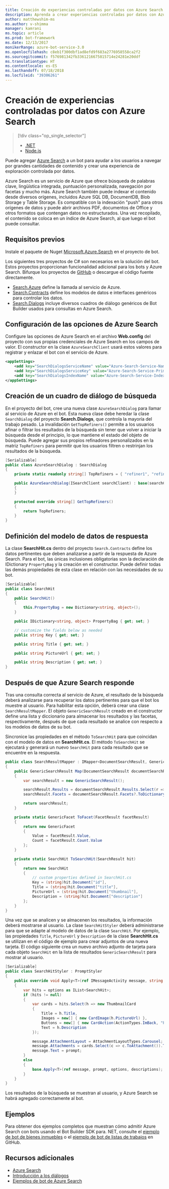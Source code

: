 ```yaml
---
title: Creación de experiencias controladas por datos con Azure Search | Microsoft Docs
description: Aprenda a crear experiencias controladas por datos con Azure Search y ayude a los usuarios a navegar por grandes cantidades de contenido en un bot con el Bot Builder SDK para .NET y Azure Search.
author: matthewshim-ms
ms.author: v-shimma
manager: kamrani
ms.topic: article
ms.prod: bot-framework
ms.date: 12/13/2017
monikerRange: azure-bot-service-3.0
ms.openlocfilehash: c8eb1f300dbf1ad8efd9f683a2776958558ca2f2
ms.sourcegitcommit: f576981342fb3361216675815714e24281e20ddf
ms.translationtype: HT
ms.contentlocale: es-ES
ms.lasthandoff: 07/18/2018
ms.locfileid: "39306261"
---
```

# <a name="create-data-driven-experiences-with-azure-search"></a>Creación de experiencias controladas por datos con Azure Search 
> [!div class="op_single_selector"]
> - [.NET](../dotnet/bot-builder-dotnet-search-azure.md)
> - [Node.js](../nodejs/bot-builder-nodejs-search-azure.md)

Puede agregar [Azure Search](https://azure.microsoft.com/en-us/services/search/) a un bot para ayudar a los usuarios a navegar por grandes cantidades de contenido y crear una experiencia de exploración controlada por datos.

Azure Search es un servicio de Azure que ofrece búsqueda de palabras clave, lingüística integrada, puntuación personalizada, navegación por facetas y mucho más. Azure Search también puede indexar el contenido desde diversos orígenes, incluidos Azure SQL DB, DocumentDB, Blob Storage y Table Storage. Es compatible con la indexación "push" para otros orígenes de datos y puede abrir archivos PDF, documentos de Office y otros formatos que contengan datos no estructurados. Una vez recopilado, el contenido se coloca en un índice de Azure Search, al que luego el bot puede consultar.


## <a name="prerequisites"></a>Requisitos previos

Instale el paquete de Nuget [Microsoft.Azure.Search](https://www.nuget.org/packages/Microsoft.Azure.Search/4.0.0-preview) en el proyecto de bot. 

Los siguientes tres proyectos de C# son necesarios en la solución del bot. Estos proyectos proporcionan funcionalidad adicional para los bots y Azure Search. Bifurque los proyectos de [GitHub](https://github.com/Microsoft/botBuilder-Samples/tree/master/CSharp/demo-Search) o descargue el código fuente directamente.

* [Search.Azure](https://github.com/Microsoft/botBuilder-Samples/tree/master/CSharp/demo-Search/Search.Azure) define la llamada al servicio de Azure. 
* [Search.Contracts](https://github.com/Microsoft/botBuilder-Samples/tree/master/CSharp/demo-Search/Search.Contracts) define los modelos de datos e interfaces genéricos para controlar los datos.
* [Search.Dialogs](https://github.com/Microsoft/botBuilder-Samples/tree/master/CSharp/demo-Search/Search.Dialogs) incluye diversos cuadros de diálogo genéricos de Bot Builder usados para consultas en Azure Search.

## <a name="configure-azure-search-settings"></a>Configuración de las opciones de Azure Search 

Configure las opciones de Azure Search en el archivo **Web.config** del proyecto con sus propias credenciales de Azure Search en los campos de valor. El constructor en la clase `AzureSearchClient` usará estos valores para registrar y enlazar el bot con el servicio de Azure.

```xml
<appSettings>
    <add key="SearchDialogsServiceName" value="Azure-Search-Service-Name" /> <!-- replace value field with Azure Service Name --> 
    <add key="SearchDialogsServiceKey" value="Azure-Search-Service-Primary-Key" /> <!-- replace value field with Azure Service Key --> 
    <add key="SearchDialogsIndexName" value="Azure-Search-Service-Index" /> <!-- replace value field with your Azure Search Index --> 
</appSettings>
```

## <a name="create-a-search-dialog"></a>Creación de un cuadro de diálogo de búsqueda

En el proyecto del bot, cree una nueva clase `AzureSearchDialog` para llamar al servicio de Azure en el bot. Esta nueva clase debe heredar la clase `SearchDialog` del proyecto **Search.Dialogs**, que controla la mayoría del trabajo pesado. La invalidación `GetTopRefiners()` permite a los usuarios afinar o filtrar los resultados de la búsqueda sin tener que volver a iniciar la búsqueda desde el principio, lo que mantiene el estado del objeto de búsqueda. Puede agregar sus propios refinadores personalizados en la matriz `TopRefiners` para permitir que los usuarios filtren o restrinjan los resultados de la búsqueda. 

```cs
[Serializable]
public class AzureSearchDialog : SearchDialog
{
    private static readonly string[] TopRefiners = { "refiner1", "refiner2", "refiner3" }; // define your own custom refiners 

    public AzureSearchDialog(ISearchClient searchClient) : base(searchClient, multipleSelection: true)
    {
    }

    protected override string[] GetTopRefiners()
    {
        return TopRefiners;
    }
}
```

## <a name="define-the-response-data-model"></a>Definición del modelo de datos de respuesta

La clase **SearchHit.cs** dentro del proyecto `Search.Contracts` define los datos pertinentes que deben analizarse a partir de la respuesta de Azure Search. Para el bot, las únicas inclusiones obligatorias son la declaración de IDictionary `PropertyBag` y la creación en el constructor. Puede definir todas las demás propiedades de esta clase en relación con las necesidades de su bot. 

```cs
[Serializable]
public class SearchHit
{
    public SearchHit()
    {
        this.PropertyBag = new Dictionary<string, object>();
    }

    public IDictionary<string, object> PropertyBag { get; set; }

    // customize the fields below as needed 
    public string Key { get; set; }

    public string Title { get; set; }

    public string PictureUrl { get; set; }

    public string Description { get; set; }
}
```

## <a name="after-azure-search-responds"></a>Después de que Azure Search responde 

Tras una consulta correcta al servicio de Azure, el resultado de la búsqueda deberá analizarse para recuperar los datos pertinentes para que el bot los muestre al usuario. Para habilitar esta opción, deberá crear una clase `SearchResultMapper`. El objeto `GenericSearchResult` creado en el constructor define una lista y diccionario para almacenar los resultados y las facetas, respectivamente, después de que cada resultado se analice con respecto a los modelos de datos de su bot. 

Sincronice las propiedades en el método `ToSearchHit` para que coincidan con el modelo de datos en **SearchHit.cs**. El método `ToSearchHit` se ejecutará y generará un nuevo `SearchHit` para cada resultado que se encuentre en la respuesta.  

```cs
public class SearchResultMapper : IMapper<DocumentSearchResult, GenericSearchResult>
{
    public GenericSearchResult Map(DocumentSearchResult documentSearchResult)
    {
        var searchResult = new GenericSearchResult();

        searchResult.Results = documentSearchResult.Results.Select(r => ToSearchHit(r)).ToList();
        searchResult.Facets = documentSearchResult.Facets?.ToDictionary(kv => kv.Key, kv => kv.Value.Select(f => ToFacet(f)));

        return searchResult;
    }

    private static GenericFacet ToFacet(FacetResult facetResult)
    {
        return new GenericFacet
        {
            Value = facetResult.Value,
            Count = facetResult.Count.Value
        };
    }

    private static SearchHit ToSearchHit(SearchResult hit)
    {
        return new SearchHit
        {
            // custom properties defined in SearchHit.cs 
            Key = (string)hit.Document["id"],
            Title = (string)hit.Document["title"],
            PictureUrl = (string)hit.Document["thumbnail"],
            Description = (string)hit.Document["description"]
        };
    }
}
```
Una vez que se analicen y se almacenen los resultados, la información deberá mostrarse al usuario. La clase `SearchHitStyler` deberá administrarse para que se adapte al modelo de datos de la clase `SearchHit`. Por ejemplo, las propiedades `Title`, `PictureUrl` y `Description` de la clase **SearchHit.cs** se utilizan en el código de ejemplo para crear adjuntos de una nueva tarjeta. El código siguiente crea un nuevo archivo adjunto de tarjeta para cada objeto `SearchHit` en la lista de resultados `GenericSearchResult` para mostrar al usuario.   

```cs
[Serializable]
public class SearchHitStyler : PromptStyler
{
    public override void Apply<T>(ref IMessageActivity message, string prompt, IReadOnlyList<T> options, IReadOnlyList<string> descriptions = null)
    {
        var hits = options as IList<SearchHit>;
        if (hits != null)
        {
            var cards = hits.Select(h => new ThumbnailCard
            {
                Title = h.Title,
                Images = new[] { new CardImage(h.PictureUrl) },
                Buttons = new[] { new CardAction(ActionTypes.ImBack, "Pick this one", value: h.Key) },
                Text = h.Description
            });

            message.AttachmentLayout = AttachmentLayoutTypes.Carousel;
            message.Attachments = cards.Select(c => c.ToAttachment()).ToList();
            message.Text = prompt;
        }
        else
        {
            base.Apply<T>(ref message, prompt, options, descriptions);
        }
    }
}
```
Los resultados de la búsqueda se muestran al usuario, y Azure Search se habrá agregado correctamente al bot.

## <a name="samples"></a>Ejemplos

Para obtener dos ejemplos completos que muestran cómo admitir Azure Search con bots usando el Bot Builder SDK para. NET, consulte el [ejemplo de bot de bienes inmuebles](https://github.com/Microsoft/BotBuilder-Samples/tree/master/CSharp/demo-Search/RealEstateBot) o el [ejemplo de bot de listas de trabajos](https://github.com/Microsoft/BotBuilder-Samples/tree/master/CSharp/demo-Search/JobListingBot) en GitHub. 

## <a name="additional-resources"></a>Recursos adicionales
* [Azure Search][search]
* [Introducción a los diálogos](bot-builder-dotnet-dialogs.md)
* [Ejemplos de bot de Azure Search](https://github.com/Microsoft/botBuilder-Samples/tree/master/CSharp/demo-Search)

[search]: /azure/search/search-what-is-azure-search